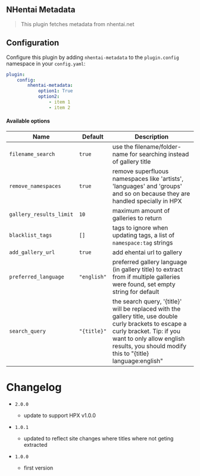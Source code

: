 NHentai Metadata
----------------------------

> This plugin fetches metadata from nhentai.net

## Configuration

Configure this plugin by adding `nhentai-metadata` to the `plugin.config` namespace in your `config.yaml`:
```yaml
plugin:
    config:
        nhentai-metadata:
            option1: True
            option2:
                - item 1
                - item 2
```

#### Available options

Name | Default | Description
--- | --- | ---
`filename_search` | `true` | use the filename/folder-name for searching instead of gallery title
`remove_namespaces` | `true` | remove superfluous namespaces like 'artists', 'languages' and 'groups' and so on because they are handled specially in HPX
`gallery_results_limit` | `10` | maximum amount of galleries to return
`blacklist_tags` | `[]` | tags to ignore when updating tags, a list of `namespace:tag` strings
`add_gallery_url` | `true` | add ehentai url to gallery
`preferred_language` | `"english"` | preferred gallery language (in gallery title) to extract from if multiple galleries were found, set empty string for default
`search_query` | `"{title}"` | the search query, '{title}' will be replaced with the gallery title, use double curly brackets to escape a curly bracket. Tip: if you want to only allow english results, you should modify this to "{title} language:english"


# Changelog
    
- `2.0.0`
    - update to support HPX v1.0.0

- `1.0.1`
    - updated to reflect site changes where titles where not geting extracted
    
- `1.0.0`
    - first version